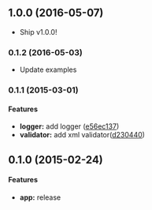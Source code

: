 ## 1.0.0 (2016-05-07)

* Ship v1.0.0!


### 0.1.2 (2016-05-03)

* Update examples


### 0.1.1 (2015-03-01)

#### Features

* **logger:** add logger ([e56ec137](https://github.com/packsaddle/ruby-saddler/commit/e56ec137327fb0fe211d2379bad670313a45a5db))
* **validator:** add xml validator([d230440](https://github.com/packsaddle/ruby-saddler/commit/d230440d5dfc09bffb6553e37ef6a5a0fbe0cf47))

## 0.1.0 (2015-02-24)


#### Features

* **app:** release
